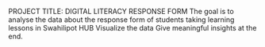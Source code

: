 PROJECT TITLE: DIGITAL LITERACY RESPONSE FORM
The goal is to analyse the data about the response form of students taking learning lessons in Swahilipot HUB
Visualize the data
Give meaningful insights at the end.